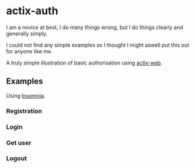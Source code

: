 # actix-auth

I am a novice at best, I do many things wrong, but I do things clearly and generally simply.

I could not find any simple examples so I thought I might aswell put this out for anyone like me.

A truly simple illustration of basic authorisation using [actix-web](https://actix.rs/).

## Examples

Using [Insomnia](https://insomnia.rest/).

### Registration


### Login

### Get user

### Logout
